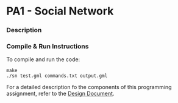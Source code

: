 # PA1 - Social Network
### Description
  

### Compile & Run Instructions
To compile and run the code:
```shell
make
./sn test.gml commands.txt output.gml
```

For a detailed description fo the components of this programming assignment, refer to the [Design Document](DesignDocument.md).

